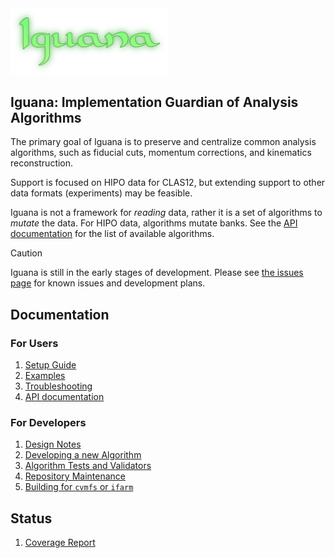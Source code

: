 <img src="./doc/logo.png" width=50%/>

## Iguana: Implementation Guardian of Analysis Algorithms

The primary goal of Iguana is to preserve and centralize common analysis algorithms, such as fiducial cuts, momentum corrections, and kinematics reconstruction.

Support is focused on HIPO data for CLAS12, but extending support to other data formats (experiments) may be feasible.

Iguana is not a framework for _reading_ data, rather it is a set of algorithms to _mutate_ the data. For HIPO data, algorithms mutate banks. See the [API documentation](https://jeffersonlab.github.io/iguana/doxygen) for the list of available algorithms.

> [!CAUTION]
> Iguana is still in the early stages of development. Please see [the issues page](https://github.com/JeffersonLab/iguana/issues) for known issues and development plans.

## Documentation

### For Users
1. [Setup Guide](doc/setup.md)
1. [Examples](examples/README.md)
1. [Troubleshooting](doc/troubleshooting.md)
1. [API documentation](https://jeffersonlab.github.io/iguana/doxygen)

### For Developers
1. [Design Notes](doc/design.md)
1. [Developing a new Algorithm](src/iguana/algorithms/example/README.md)
1. [Algorithm Tests and Validators](doc/testing.md)
1. [Repository Maintenance](doc/maintenance.md)
1. [Building for `cvmfs` or `ifarm`](doc/ifarm.md)

## Status
1. [Coverage Report](https://jeffersonlab.github.io/iguana/coverage-report)
